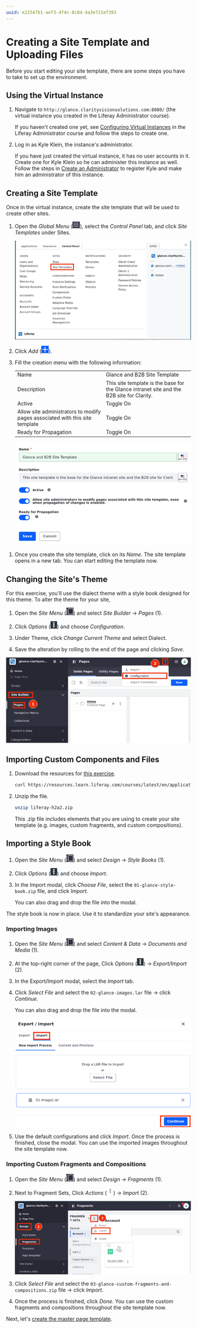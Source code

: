 ```yaml
---
uuid: e22547b1-aef3-4f4c-8c8d-4a3e721ef393
---
```

# Creating a Site Template and Uploading Files

Before you start editing your site template, there are some steps you have to take to set up the environment.

## Using the Virtual Instance

1. Navigate to `http://glance.clarityvisionsolutions.com:8080/` (the virtual instance you created in the Liferay Administrator course).

   If you haven't created one yet, see [Configuring Virtual Instances](../../liferay-administrator/configuration/configuring-virtual-instances.md) in the Liferay Administrator course and follow the steps to create one.

1. Log in as Kyle Klein, the instance's administrator.

   If you have just created the virtual instance, it has no user accounts in it. Create one for Kyle Klein so he can administer this instance as well. Follow the steps in [Create an Administrator](../../liferay-administrator/users-accounts-organizations/managing-users.md#create-an-administrator) to register Kyle and make him an administrator of this instance.

## Creating a Site Template

Once in the virtual instance, create the site template that will be used to create other sites.

1. Open the *Global Menu* (![Global Menu](../../images/icon-applications-menu.png)), select the *Control Panel* tab, and click *Site Templates* under Sites.

   ![Create a site template through Site Templates in the Control Panel](./creating-a-site-template-and-uploading-files/images/01.png)

1. Click *Add* (![Add icon](../../images/icon-add.png)).

1. Fill the creation menu with the following information:

   | | |
   | :--- | :--- |
   | Name | Glance and B2B Site Template |
   | Description | This site template is the base for the Glance intranet site and the B2B site for Clarity. |
   | Active | Toggle On |
   | Allow site administrators to modify pages associated with this site template | Toggle On |
   | Ready for Propagation | Toggle On |

   ![Add information about the site template](./creating-a-site-template-and-uploading-files/images/02.png)

<!-- Are there permissions to be given to users? -->

1. Once you create the site template, click on its *Name*. The site template opens in a new tab. You can start editing the template now.

## Changing the Site's Theme

For this exercise, you'll use the dialect theme with a style book designed for this theme. To alter the theme for your site,

1. Open the *Site Menu* (![Site Menu](../../images/icon-product-menu.png)) and select *Site Builder* &rarr; *Pages* (1).

1. Click *Options* (![Options icon](../../images/icon-options.png)) and choose *Configuration*.

1. Under Theme, click *Change Current Theme* and select Dialect.

1. Save the alteration by rolling to the end of the page and clicking *Save*.

![Navigate to the Pages app and change the site's theme](./creating-a-site-template-and-uploading-files/images/03.png)

## Importing Custom Components and Files

1. Download the resources for [this exercise](./liferay-h2a2.zip).

   ```bash
   curl https://resources.learn.liferay.com/courses/latest/en/application-development/modeling-data-structures/liferay-h2a2.zip -O
   ```
1. Unzip the file.

   ```bash
   unzip liferay-h2a2.zip
   ```

   This .zip file includes elements that you are using to create your site template (e.g. images, custom fragments, and custom compositions).

## Importing a Style Book

1. Open the *Site Menu* (![Site Menu](../../images/icon-product-menu.png)) and select *Design* &rarr; *Style Books* (1).

1. Click *Options* (![Options icon](../../images/icon-options.png)) and choose *Import*.

1. In the Import modal, click *Choose File*, select the `01-glance-style-book.zip` file, and click *Import*.

   You can also drag and drop the file into the modal.

The style book is now in place. Use it to standardize your site's appearance.

### Importing Images

1. Open the *Site Menu* (![Site Menu](../../images/icon-product-menu.png)) and select *Content & Data* &rarr; *Documents and Media* (1).

1. At the top-right corner of the page, Click *Options* (![Options icon](../../images/icon-options.png)) &rarr; *Export/Import* (2).

1. In the Export/Import modal, select the *Import* tab.

1. Click *Select File* and select the `02-glance-images.lar` file &rarr; click *Continue*.

   You can also drag and drop the file into the modal.

   ![Import the documents and media .lar file](./creating-a-site-template-and-uploading-files/images/04.png)

1. Use the default configurations and click *Import*. Once the process is finished, close the modal. You can use the imported images throughout the site template now.

### Importing Custom Fragments and Compositions

1. Open the *Site Menu* (![Site Menu](../../images/icon-product-menu.png)) and select *Design* &rarr; *Fragments* (1).

1. Next to Fragment Sets, Click *Actions* (![Actions icon](../../images/icon-actions.png)) &rarr; *Import* (2).

   ![Import the custom fragments and compositions](./creating-a-site-template-and-uploading-files/images/05.png)

1. Click *Select File* and select the `03-glance-custom-fragments-and-compositions.zip` file &rarr; click *Import*.

1. Once the process is finished, click *Done*. You can use the custom fragments and compositions throughout the site template now.

Next, let's [create the master page template](./creating-the-master-page-template.md).
